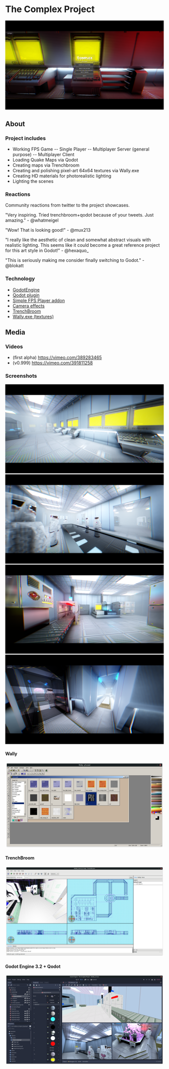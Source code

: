 # The Complex Project
![Game screenshot](media/the_complex_project.png)


## About


### Project includes

- Working FPS Game
-- Single Player
-- Multiplayer Server (general purpose)
-- Multiplayer Client
- Loading Quake Maps via Qodot
- Creating maps via Trenchbroom
- Creating and polishing pixel-art 64x64 textures via Wally.exe
- Creating HD materials for photorealistic lighting
- Lighting the scenes

### Reactions
Community reactions from twitter to the project showcases.

"Very inspiring. Tried trenchbroom+qodot because of your tweets. Just amazing." - @whatmeigel

"Wow! That is looking good!" - @mux213

"I really like the aesthetic of clean and somewhat abstract visuals with realistic lighting. This seems like it could become a great reference project for this art style in Godot!" - @hexaquo_

"This is seriously making me consider finally switching to Godot." - @blokatt


### Technology

- [GodotEngine](https://godotengine.org/)
- [Qodot plugin](https://github.com/Shfty/qodot-plugin)
- [Simple FPS Player addon](https://github.com/aarroz/simplefps)
- [Camera effects](https://github.com/P1X-in/godot_vendors/tree/master/p1x/camera_3d_effects)
- [TrenchBroom](https://kristianduske.com/trenchbroom/)
- [Wally.exe (textures)](https://gamebanana.com/tools/4774)

## Media

### Videos

- (first alpha) https://vimeo.com/389283465
- (v0.999) https://vimeo.com/391811258

### Screenshots

![Game Screenshot #1](media/game1.png)
![Game Screenshot #2](media/game2.png)
![Game Screenshot #3](media/game3.png)
![Game Screenshot #4](media/game4.png)

#### Wally
![Godot](media/wally.png)

#### TrenchBroom
![Godot](media/trenchbroom.png)

#### Godot Engine 3.2 + Qodot
![Godot](media/godot.png)
